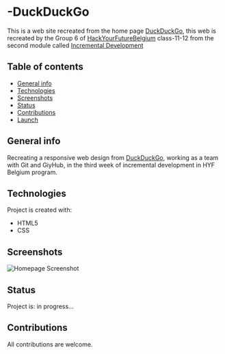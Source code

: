 # -DuckDuckGo

This is a web site recreated from the home page [DuckDuckGo](https://duckduckgo.com/?va=z&t=hr&atb=v214-1), this web is recreated by the Group 6 of [HackYourFutureBelgium](https://hackyourfuture.be/) class-11-12 from the second module called [Incremental Development](https://github.com/HackYourFutureBelgium/incremental-development)

## Table of contents

- [General info](#general-info)
- [Technologies](#technologies)
- [Screenshots](#Screenshots)
- [Status](#status)
- [Contributions](#contributions)
- [Launch](https://rago89.github.io/DuckDuckGoGroup6/)

## General info

Recreating a responsive web design from [DuckDuckGo](https://duckduckgo.com/?va=z&t=hr&atb=v214-1), working as a team with Git and GiyHub, in the third week of incremental development in HYF Belgium program.

## Technologies

Project is created with:

- HTML5
- CSS

## Screenshots

![Homepage Screenshot](#)

## Status

Project is: in progress...

## Contributions

All contributions are welcome.
